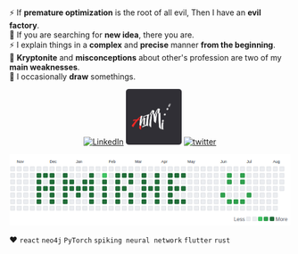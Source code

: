 ⚡ If **premature optimization** is the root of all evil, Then I have an **evil factory**.   
💬 If you are searching for **new idea**, there you are.  
⚡ I explain things in a **complex** and **precise** manner **from the beginning**.  
🚒 **Kryptonite** and **misconceptions** about other's profession are two of my **main weaknesses**.  
🎨 I occasionally **draw** somethings.  

<p align="center">
<a href="https://www.linkedin.com/in/amirhossein-ebrahimi-014164225/" title="amirhossein-ebrahimi-014164225" target="_blank"><img width="100" src="https://brandeps.com/icon-download/L/Linkedin-icon-vector-13.svg" alt="LinkedIn"></a>  
<a href="https://t.me/AhIMi_channel" title="t.me/AhIMi_channel" target="_blank"><img width="100" src="AhIMi.png" alt="AhIMi"></a>
<a href="https://twitter.com/realamirhe" title="@realamirhe" target="_blank"><img width="100" src="https://brandeps.com/icon-download/T/Twitter-icon-vector-04.svg" alt="twitter"></a>  

  
</p>

<p align="center">
  <img src="commits.png" width="550" >
</p>

❤️ `react` `neo4j` `PyTorch` `spiking neural network` `flutter` `rust`


